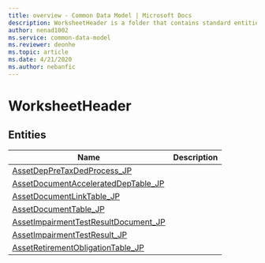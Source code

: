 ```yaml
---
title: overview - Common Data Model | Microsoft Docs
description: WorksheetHeader is a folder that contains standard entities related to the Common Data Model.
author: nenad1002
ms.service: common-data-model
ms.reviewer: deonhe
ms.topic: article
ms.date: 4/21/2020
ms.author: nebanfic
---
```


# WorksheetHeader


## Entities

|Name|Description|
|---|---|
|[AssetDepPreTaxDedProcess_JP](AssetDepPreTaxDedProcess_JP.md)||
|[AssetDocumentAcceleratedDepTable_JP](AssetDocumentAcceleratedDepTable_JP.md)||
|[AssetDocumentLinkTable_JP](AssetDocumentLinkTable_JP.md)||
|[AssetDocumentTable_JP](AssetDocumentTable_JP.md)||
|[AssetImpairmentTestResultDocument_JP](AssetImpairmentTestResultDocument_JP.md)||
|[AssetImpairmentTestResult_JP](AssetImpairmentTestResult_JP.md)||
|[AssetRetirementObligationTable_JP](AssetRetirementObligationTable_JP.md)||
